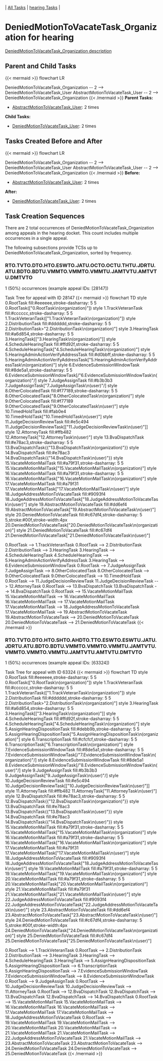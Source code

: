 ---
---
<!-- DO NOT EDIT THIS FILE.  This file is autogenerated. -->
| [All Tasks](../alltasks.md) | [hearing Tasks](tasklist.md) |

# DeniedMotionToVacateTask_Organization for hearing

[DeniedMotionToVacateTask_Organization description](../task_descr/DeniedMotionToVacateTask_Organization.md)

## Parent and Child Tasks

{{< mermaid >}}
flowchart LR

DeniedMotionToVacateTask_Organization -- 2 --> DeniedMotionToVacateTask_User
AbstractMotionToVacateTask_User -- 2 --> DeniedMotionToVacateTask_Organization
{{< /mermaid >}}
**Parent Tasks:**

   * [AbstractMotionToVacateTask_User](AbstractMotionToVacateTask_User.md): 2 times

**Child Tasks:**

   * [DeniedMotionToVacateTask_User](DeniedMotionToVacateTask_User.md): 2 times

## Tasks Created Before and After

{{< mermaid >}}
flowchart LR

DeniedMotionToVacateTask_Organization -- 2 --> DeniedMotionToVacateTask_User
AbstractMotionToVacateTask_User -- 2 --> DeniedMotionToVacateTask_Organization
{{< /mermaid >}}
**Before:**

   * [AbstractMotionToVacateTask_User](AbstractMotionToVacateTask_User.md): 2 times

**After:**

   * [DeniedMotionToVacateTask_User](DeniedMotionToVacateTask_User.md): 2 times

## Task Creation Sequences

There are 2 total occurrences of DeniedMotionToVacateTask_Organization among appeals in the hearing docket.  This count includes multiple occurrences in a single appeal.

The following subsections provide TCSs up to DeniedMotionToVacateTask_Organization, sorted by frequency.

### RTO.TVTO.DTO.HTO.ESWTO.JATU.OCTO.OCTU.THTU.JDRTU.ATU.BDTO.BDTU.VMMTO.VMMTO.VMMTU.JAMTVTU.AMTVTU.DMTVTO

1 (50%) occurrences (example appeal IDs: [28147])

Task Tree for appeal with ID 28147
{{< mermaid >}}
flowchart TD
style 0.RootTask fill:#eeeeee,stroke-dasharray: 5 5
  0.RootTask(["0.RootTask\n(organization)"])
style 1.TrackVeteranTask fill:#cccccc,stroke-dasharray: 5 5
  1.TrackVeteranTask(["1.TrackVeteranTask\n(organization)"])
style 2.DistributionTask fill:#dddddd,stroke-dasharray: 5 5
  2.DistributionTask>"2.DistributionTask\n(organization)"]
style 3.HearingTask fill:#a6d854,stroke-dasharray: 5 5
  3.HearingTask[["3.HearingTask\n(organization)"]]
style 4.ScheduleHearingTask fill:#ffd92f,stroke-dasharray: 5 5
  4.ScheduleHearingTask["4.ScheduleHearingTask\n(organization)"]
style 5.HearingAdminActionVerifyAddressTask fill:#d0bbff,stroke-dasharray: 5 5
  5.HearingAdminActionVerifyAddressTask["5.HearingAdminActionVerifyAddressTask\n(organization)"]
style 6.EvidenceSubmissionWindowTask fill:#8de5a1,stroke-dasharray: 5 5
  6.EvidenceSubmissionWindowTask[/"6.EvidenceSubmissionWindowTask\n(organization)"/]
style 7.JudgeAssignTask fill:#b3b3b3
  7.JudgeAssignTask[\"7.JudgeAssignTask\n(user)"/]
style 8.OtherColocatedTask fill:#f77189,stroke-dasharray: 5 5
  8.OtherColocatedTask["8.OtherColocatedTask\n(organization)"]
style 9.OtherColocatedTask fill:#f77189
  9.OtherColocatedTask["9.OtherColocatedTask\n(user)"]
style 10.TimedHoldTask fill:#fab0e4
  10.TimedHoldTask["10.TimedHoldTask\n(user)"]
style 11.JudgeDecisionReviewTask fill:#e5c494
  11.JudgeDecisionReviewTask[["11.JudgeDecisionReviewTask\n(user)"]]
style 12.AttorneyTask fill:#ffb482
  12.AttorneyTask["12.AttorneyTask\n(user)"]
style 13.BvaDispatchTask fill:#e78ac3,stroke-dasharray: 5 5
  13.BvaDispatchTask{{"13.BvaDispatchTask\n(organization)"}}
style 14.BvaDispatchTask fill:#e78ac3
  14.BvaDispatchTask{{"14.BvaDispatchTask\n(user)"}}
style 15.VacateMotionMailTask fill:#a79f31,stroke-dasharray: 5 5
  15.VacateMotionMailTask["15.VacateMotionMailTask\n(organization)"]
style 16.VacateMotionMailTask fill:#a79f31,stroke-dasharray: 5 5
  16.VacateMotionMailTask["16.VacateMotionMailTask\n(organization)"]
style 17.VacateMotionMailTask fill:#a79f31
  17.VacateMotionMailTask["17.VacateMotionMailTask\n(user)"]
style 18.JudgeAddressMotionToVacateTask fill:#9093f4
  18.JudgeAddressMotionToVacateTask["18.JudgeAddressMotionToVacateTask\n(user)"]
style 19.AbstractMotionToVacateTask fill:#dd6ef4
  19.AbstractMotionToVacateTask["19.AbstractMotionToVacateTask\n(user)"]
style 20.DeniedMotionToVacateTask fill:#c67df4,stroke-dasharray: 5 5,stroke:#00f,stroke-width:4px
  20.DeniedMotionToVacateTask["20.DeniedMotionToVacateTask\n(organization)"]
style 21.DeniedMotionToVacateTask fill:#c67df4
  21.DeniedMotionToVacateTask["21.DeniedMotionToVacateTask\n(user)"]

0.RootTask --> 1.TrackVeteranTask
0.RootTask --> 2.DistributionTask
2.DistributionTask --> 3.HearingTask
3.HearingTask --> 4.ScheduleHearingTask
4.ScheduleHearingTask --> 5.HearingAdminActionVerifyAddressTask
3.HearingTask --> 6.EvidenceSubmissionWindowTask
0.RootTask --> 7.JudgeAssignTask
7.JudgeAssignTask --> 8.OtherColocatedTask
8.OtherColocatedTask --> 9.OtherColocatedTask
9.OtherColocatedTask --> 10.TimedHoldTask
0.RootTask --> 11.JudgeDecisionReviewTask
11.JudgeDecisionReviewTask --> 12.AttorneyTask
0.RootTask --> 13.BvaDispatchTask
13.BvaDispatchTask --> 14.BvaDispatchTask
0.RootTask --> 15.VacateMotionMailTask
15.VacateMotionMailTask --> 16.VacateMotionMailTask
16.VacateMotionMailTask --> 17.VacateMotionMailTask
17.VacateMotionMailTask --> 18.JudgeAddressMotionToVacateTask
17.VacateMotionMailTask --> 19.AbstractMotionToVacateTask
19.AbstractMotionToVacateTask --> 20.DeniedMotionToVacateTask
20.DeniedMotionToVacateTask --> 21.DeniedMotionToVacateTask
{{< /mermaid >}}


### RTO.TVTO.DTO.HTO.SHTO.AHDTO.TTO.ESWTO.ESWTU.JATU.JDRTU.ATU.BDTO.BDTU.VMMTO.VMMTO.VMMTU.JAMTVTU.VMMTO.VMMTO.VMMTU.JAMTVTU.AMTVTU.DMTVTO

1 (50%) occurrences (example appeal IDs: [63324])

Task Tree for appeal with ID 63324
{{< mermaid >}}
flowchart TD
style 0.RootTask fill:#eeeeee,stroke-dasharray: 5 5
  0.RootTask(["0.RootTask\n(organization)"])
style 1.TrackVeteranTask fill:#cccccc,stroke-dasharray: 5 5
  1.TrackVeteranTask(["1.TrackVeteranTask\n(organization)"])
style 2.DistributionTask fill:#dddddd,stroke-dasharray: 5 5
  2.DistributionTask>"2.DistributionTask\n(organization)"]
style 3.HearingTask fill:#a6d854,stroke-dasharray: 5 5
  3.HearingTask[["3.HearingTask\n(organization)"]]
style 4.ScheduleHearingTask fill:#ffd92f,stroke-dasharray: 5 5
  4.ScheduleHearingTask["4.ScheduleHearingTask\n(organization)"]
style 5.AssignHearingDispositionTask fill:#debb9b,stroke-dasharray: 5 5
  5.AssignHearingDispositionTask["5.AssignHearingDispositionTask\n(organization)"]
style 6.TranscriptionTask fill:#cfcfcf,stroke-dasharray: 5 5
  6.TranscriptionTask["6.TranscriptionTask\n(organization)"]
style 7.EvidenceSubmissionWindowTask fill:#8de5a1,stroke-dasharray: 5 5
  7.EvidenceSubmissionWindowTask[/"7.EvidenceSubmissionWindowTask\n(organization)"/]
style 8.EvidenceSubmissionWindowTask fill:#8de5a1
  8.EvidenceSubmissionWindowTask[/"8.EvidenceSubmissionWindowTask\n(user)"/]
style 9.JudgeAssignTask fill:#b3b3b3
  9.JudgeAssignTask[\"9.JudgeAssignTask\n(user)"/]
style 10.JudgeDecisionReviewTask fill:#e5c494
  10.JudgeDecisionReviewTask[["10.JudgeDecisionReviewTask\n(user)"]]
style 11.AttorneyTask fill:#ffb482
  11.AttorneyTask["11.AttorneyTask\n(user)"]
style 12.BvaDispatchTask fill:#e78ac3,stroke-dasharray: 5 5
  12.BvaDispatchTask{{"12.BvaDispatchTask\n(organization)"}}
style 13.BvaDispatchTask fill:#e78ac3
  13.BvaDispatchTask{{"13.BvaDispatchTask\n(user)"}}
style 14.BvaDispatchTask fill:#e78ac3
  14.BvaDispatchTask{{"14.BvaDispatchTask\n(user)"}}
style 15.VacateMotionMailTask fill:#a79f31,stroke-dasharray: 5 5
  15.VacateMotionMailTask["15.VacateMotionMailTask\n(organization)"]
style 16.VacateMotionMailTask fill:#a79f31,stroke-dasharray: 5 5
  16.VacateMotionMailTask["16.VacateMotionMailTask\n(organization)"]
style 17.VacateMotionMailTask fill:#a79f31
  17.VacateMotionMailTask["17.VacateMotionMailTask\n(user)"]
style 18.JudgeAddressMotionToVacateTask fill:#9093f4
  18.JudgeAddressMotionToVacateTask["18.JudgeAddressMotionToVacateTask\n(user)"]
style 19.VacateMotionMailTask fill:#a79f31,stroke-dasharray: 5 5
  19.VacateMotionMailTask["19.VacateMotionMailTask\n(organization)"]
style 20.VacateMotionMailTask fill:#a79f31,stroke-dasharray: 5 5
  20.VacateMotionMailTask["20.VacateMotionMailTask\n(organization)"]
style 21.VacateMotionMailTask fill:#a79f31
  21.VacateMotionMailTask["21.VacateMotionMailTask\n(user)"]
style 22.JudgeAddressMotionToVacateTask fill:#9093f4
  22.JudgeAddressMotionToVacateTask["22.JudgeAddressMotionToVacateTask\n(user)"]
style 23.AbstractMotionToVacateTask fill:#dd6ef4
  23.AbstractMotionToVacateTask["23.AbstractMotionToVacateTask\n(user)"]
style 24.DeniedMotionToVacateTask fill:#c67df4,stroke-dasharray: 5 5,stroke:#00f,stroke-width:4px
  24.DeniedMotionToVacateTask["24.DeniedMotionToVacateTask\n(organization)"]
style 25.DeniedMotionToVacateTask fill:#c67df4
  25.DeniedMotionToVacateTask["25.DeniedMotionToVacateTask\n(user)"]

0.RootTask --> 1.TrackVeteranTask
0.RootTask --> 2.DistributionTask
2.DistributionTask --> 3.HearingTask
3.HearingTask --> 4.ScheduleHearingTask
3.HearingTask --> 5.AssignHearingDispositionTask
5.AssignHearingDispositionTask --> 6.TranscriptionTask
5.AssignHearingDispositionTask --> 7.EvidenceSubmissionWindowTask
7.EvidenceSubmissionWindowTask --> 8.EvidenceSubmissionWindowTask
0.RootTask --> 9.JudgeAssignTask
0.RootTask --> 10.JudgeDecisionReviewTask
10.JudgeDecisionReviewTask --> 11.AttorneyTask
0.RootTask --> 12.BvaDispatchTask
12.BvaDispatchTask --> 13.BvaDispatchTask
12.BvaDispatchTask --> 14.BvaDispatchTask
0.RootTask --> 15.VacateMotionMailTask
15.VacateMotionMailTask --> 16.VacateMotionMailTask
16.VacateMotionMailTask --> 17.VacateMotionMailTask
17.VacateMotionMailTask --> 18.JudgeAddressMotionToVacateTask
0.RootTask --> 19.VacateMotionMailTask
19.VacateMotionMailTask --> 20.VacateMotionMailTask
20.VacateMotionMailTask --> 21.VacateMotionMailTask
21.VacateMotionMailTask --> 22.JudgeAddressMotionToVacateTask
21.VacateMotionMailTask --> 23.AbstractMotionToVacateTask
23.AbstractMotionToVacateTask --> 24.DeniedMotionToVacateTask
24.DeniedMotionToVacateTask --> 25.DeniedMotionToVacateTask
{{< /mermaid >}}



